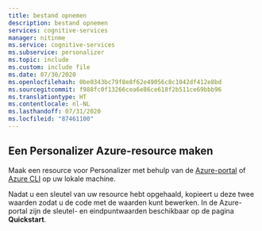 ```yaml
---
title: bestand opnemen
description: bestand opnemen
services: cognitive-services
manager: nitinme
ms.service: cognitive-services
ms.subservice: personalizer
ms.topic: include
ms.custom: include file
ms.date: 07/30/2020
ms.openlocfilehash: 0be0343bc79f8e8f62e49056c8c1042df412e8bd
ms.sourcegitcommit: f988fc0f13266cea6e86ce618f2b511ce69bbb96
ms.translationtype: HT
ms.contentlocale: nl-NL
ms.lasthandoff: 07/31/2020
ms.locfileid: "87461100"
---
```

## <a name="create-a-personalizer-azure-resource"></a>Een Personalizer Azure-resource maken

Maak een resource voor Personalizer met behulp van de [Azure-portal](https://docs.microsoft.com/azure/cognitive-services/cognitive-services-apis-create-account) of [Azure CLI](https://docs.microsoft.com/azure/cognitive-services/cognitive-services-apis-create-account-cli) op uw lokale machine. 

Nadat u een sleutel van uw resource hebt opgehaald, kopieert u deze twee waarden zodat u de code met de waarden kunt bewerken. In de Azure-portal zijn de sleutel- en eindpuntwaarden beschikbaar op de pagina **Quickstart**.
